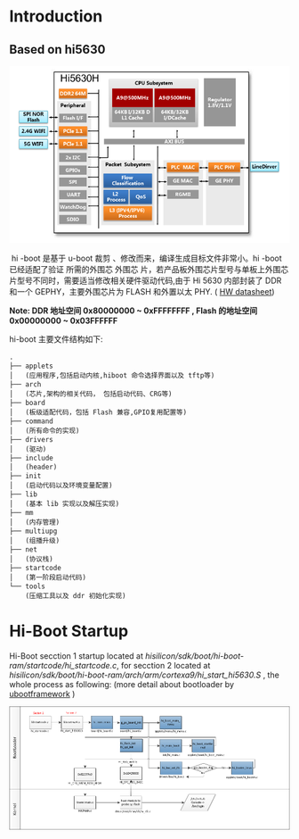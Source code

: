 # Introduction

## Based on hi5630
![hisilicon_arch](img\hi_5630.png)

​	hi -boot 是基于 u-boot 裁剪 、修改而来，编译生成目标文件非常小。hi -boot 已经适配了验证 所需的外围芯 外围芯 片，若产品板外围芯片型号与单板上外围芯片型号不同时，需要适当修改相关硬件驱动代码,由于 Hi 5630 内部封装了 DDR 和一个 GEPHY，主要外围芯片为 FLASH 和外置以太 PHY.  ( [HW datasheet](pdf_resource/Hi5630HV110_G.Hn_PLC_datasheet_01.pdf))

**Note:  DDR 地址空间 0x80000000 ~ 0xFFFFFFFF , Flash 的地址空间 0x00000000 ~ 0x03FFFFFF**

hi-boot 主要文件结构如下:

```shell
.
├── applets
│   (应用程序,包括启动内核,hiboot 命令选择界面以及 tftp等)
├── arch
│   (芯片,架构的相关代码， 包括启动代码、CRG等)
├── board
│   (板级适配代码，包括 Flash 兼容,GPIO复用配置等)
├── command
│   (所有命令的实现)
├── drivers
│   (驱动)
├── include
│  	(header)
├── init
│   (启动代码以及环境变量配置)
├── lib
│   (基本 lib 实现以及解压实现)
├── mm
│   (内存管理)
├── multiupg
│   (组播升级)
├── net
│   (协议栈)
├── startcode
│   (第一阶段启动代码)
└── tools
    (压缩工具以及 ddr 初始化实现)
```

# Hi-Boot Startup

Hi-Boot  secction 1 startup located at *hisilicon/sdk/boot/hi-boot-ram/startcode/hi_startcode.c*, for secction 2 located at  *hisilicon/sdk/boot/hi-boot-ram/arch/arm/cortexa9/hi_start_hi5630.S* , the whole process as following: (more detail about bootloader by  [ubootframework](pdf_resource/ubootframework.pdf) )

![1556275484136](img\hi_startup_process.png)







